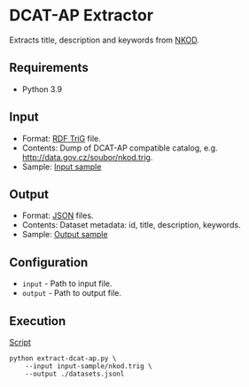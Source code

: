 # DCAT-AP Extractor
Extracts title, description and keywords from [NKOD](https://data.gov.cz).

## Requirements
- Python 3.9

## Input
- Format: [RDF TriG](https://www.w3.org/TR/trig/) file.
- Contents: Dump of DCAT-AP compatible catalog, e.g. http://data.gov.cz/soubor/nkod.trig.
- Sample: [Input sample](input-sample/nkod.trig)

## Output
- Format: [JSON](https://www.json.org/) files.
- Contents: Dataset metadata: id, title, description, keywords.
- Sample: [Output sample](output-sample/datasets.jsonl)

## Configuration
- ```input``` - Path to input file.
- ```output``` - Path to output file.

## Execution
[Script](script)
```shell
python extract-dcat-ap.py \
    --input input-sample/nkod.trig \
    --output ./datasets.jsonl
```
